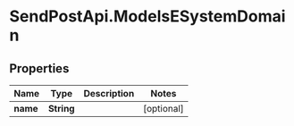 # SendPostApi.ModelsESystemDomain

## Properties
Name | Type | Description | Notes
------------ | ------------- | ------------- | -------------
**name** | **String** |  | [optional] 


